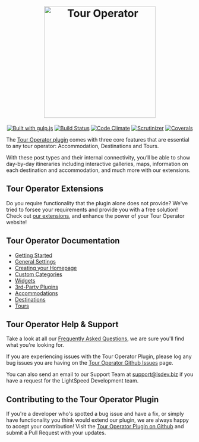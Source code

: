 <h1 align="center"><a href="https://tour-operator.lsdev.biz/"><img src="https://tour-operator.lsdev.biz/wp-content/uploads/2019/04/logo-tour-operator.png" alt="Tour Operator" width="300"></a></h1>

<p align="center">
  <a href="http://gulpjs.com/"><img src="https://img.shields.io/badge/built%20with-gulp.js-green.svg" alt="Built with gulp.js"></a> 
  <a href="https://travis-ci.org/lightspeeddevelopment/tour-operator/"><img src="https://travis-ci.org/lightspeeddevelopment/tour-operator.svg?branch=master" alt="Build Status"></a>
 <a href="https://codeclimate.com/github/lightspeeddevelopment/tour-operator/"><img src="https://codeclimate.com/github/lightspeeddevelopment/tour-operator/badges/gpa.svg" alt="Code Climate"></a>
 <a href="https://scrutinizer-ci.com/g/lightspeeddevelopment/tour-operator/?branch=master"><img src="https://scrutinizer-ci.com/g/lightspeeddevelopment/tour-operator/badges/quality-score.png?b=master" alt="Scrutinizer"></a>
<a href="https://coveralls.io/github/lightspeeddevelopment/tour-operator?branch=master"><img src="https://coveralls.io/repos/github/lightspeeddevelopment/tour-operator/badge.svg?branch=master" alt="Coverals"></a>
</p>

The [Tour Operator plugin](https://tour-operator.lsdev.biz/) comes with three core features that are essential to any tour operator: Accommodation, Destinations and Tours. 

With these post types and their internal connectivity, you’ll be able to show day-by-day itineraries including interactive galleries, maps, information on each destination and accommodation, and much more with our extensions.

## Tour Operator Extensions

Do you require functionality that the plugin alone does not provide? We've tried to forsee your requirements and provide you with a free solution! Check out [our extensions](https://tour-operator.lsdev.biz/extensions/), and enhance the power of your Tour Operator website! 

## Tour Operator Documentation

* [Getting Started](https://tour-operator.lsdev.biz/documentation/getting-started/) 
* [General Settings](https://tour-operator.lsdev.biz/documentation/core-feature/) 
* [Creating your Homepage](https://tour-operator.lsdev.biz/documentation/homepage/) 
* [Custom Categories](https://tour-operator.lsdev.biz/documentation/custom-categories/) 
* [Widgets](https://tour-operator.lsdev.biz/documentation/widgets/) 
* [3rd-Party Plugins](https://tour-operator.lsdev.biz/documentation/3rd-party-plugins/) 
* [Accommodations](https://tour-operator.lsdev.biz/documentation/core-feature/accommodation/) 
* [Destinations](https://tour-operator.lsdev.biz/documentation/core-feature/destinations/) 
* [Tours](https://tour-operator.lsdev.biz/documentation/core-feature/tours/) 

## Tour Operator Help & Support

Take a look at all our [Frequently Asked Questions](https://tour-operator.lsdev.biz/documentation/faqs/), we are sure you'll find what you're looking for.

If you are experiencing issues with the Tour Operator Plugin, please log any bug issues you are having on the [Tour Operator Github Issues](https://github.com/lightspeeddevelopment/tour-operator/issues) page.

You can also send an email to our Support Team at support@lsdev.biz if you have a request for the LightSpeed Development team.

## Contributing to the Tour Operator Plugin

If you're a developer who's spotted a bug issue and have a fix, or simply have functionality you think would extend our plugin, we are always happy to accept your contribution! Visit the [Tour Operator Plugin on Github](https://github.com/lightspeeddevelopment/tour-operator) and submit a Pull Request with your updates.
